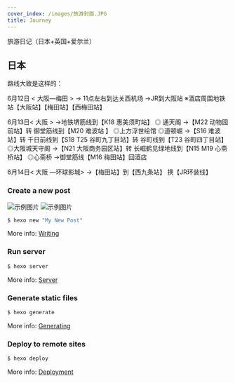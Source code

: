 ```yaml
---
cover_index: /images/旅游封面.JPG
title: Journey
---
```

旅游日记（日本+英国+爱尔兰）

## 日本
路线大致是这样的：

6月12日 < 大阪—梅田 >
→ 11点左右到达关西机场
→JR到大阪站
※酒店周围地铁站【大阪站】【梅田站】【西梅田站】

6月13日< 大阪 >
→地铁堺筋线到【K18 惠美须町站】
  ◎ 通天阁
→【M22 动物园前站】转 御堂筋线到【M20 难波站 】
  ◎上方浮世绘馆
  ◎道顿崛
→【S16 难波站】转 千日前线到【S18 T25 谷町九丁目站】转 谷町线到【T23 谷町四丁目站】
  ◎大阪城天守阁
→【N21 大阪商务园区站】转 长崛鹤见绿地线到【N15 M19 心斋桥站】
  ◎心斋桥
→御堂筋线【M16 梅田站】回酒店

6月14日< 大阪 —环球影城>
→【梅田站】到【西九条站】 换【JR环装线】

### Create a new post

![示例图片](/images/大阪烧.png "示例图片")  ![示例图片](/images/料理.jpg "示例图片")
``` bash
$ hexo new "My New Post"
```

More info: [Writing](https://hexo.io/docs/writing.html)

### Run server

``` bash
$ hexo server
```

More info: [Server](https://hexo.io/docs/server.html)

### Generate static files

``` bash
$ hexo generate
```

More info: [Generating](https://hexo.io/docs/generating.html)

### Deploy to remote sites

``` bash
$ hexo deploy
```

More info: [Deployment](https://hexo.io/docs/one-command-deployment.html)
